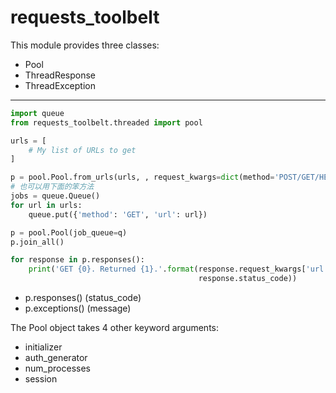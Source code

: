 # requests_toolbelt

This module provides three classes:
* Pool
* ThreadResponse
* ThreadException
---
```python
import queue
from requests_toolbelt.threaded import pool

urls = [
    # My list of URLs to get
]

p = pool.Pool.from_urls(urls, , request_kwargs=dict(method='POST/GET/HEAD'))
# 也可以用下面的笨方法
jobs = queue.Queue()
for url in urls:
    queue.put({'method': 'GET', 'url': url})

p = pool.Pool(job_queue=q)
p.join_all()

for response in p.responses():
    print('GET {0}. Returned {1}.'.format(response.request_kwargs['url'],
                                          response.status_code))
```
* p.responses()     (status_code)
* p.exceptions()    (message)

The Pool object takes 4 other keyword arguments:
* initializer
* auth_generator
* num_processes
* session

